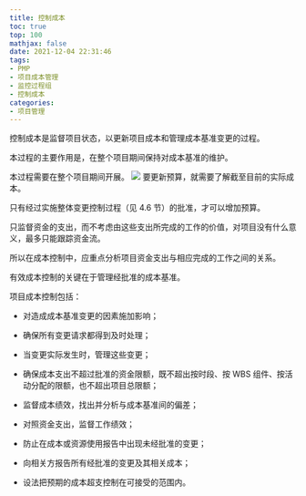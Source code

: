 ```yaml
---
title: 控制成本
toc: true
top: 100
mathjax: false
date: 2021-12-04 22:31:46
tags:
- PMP
- 项目成本管理
- 监控过程组
- 控制成本
categories:
- 项目管理
---
```

控制成本是监督项目状态，以更新项目成本和管理成本基准变更的过程。

本过程的主要作用是，在整个项目期间保持对成本基准的维护。

本过程需要在整个项目期间开展。
<img src="https://ddabb.github.io/photos/pmpimages/数据流向图/7.4控制成本.png"/>
要更新预算，就需要了解截至目前的实际成本。

只有经过实施整体变更控制过程（见 4.6 节）的批准，才可以增加预算。

只监督资金的支出，而不考虑由这些支出所完成的工作的价值，对项目没有什么意义，最多只能跟踪资金流。

所以在成本控制中，应重点分析项目资金支出与相应完成的工作之间的关系。

有效成本控制的关键在于管理经批准的成本基准。

项目成本控制包括：

- 对造成成本基准变更的因素施加影响；

- 确保所有变更请求都得到及时处理；

- 当变更实际发生时，管理这些变更；

- 确保成本支出不超过批准的资金限额，既不超出按时段、按 WBS 组件、按活动分配的限额，也不超出项目总限额；

- 监督成本绩效，找出并分析与成本基准间的偏差；

- 对照资金支出，监督工作绩效；

- 防止在成本或资源使用报告中出现未经批准的变更；

- 向相关方报告所有经批准的变更及其相关成本；

- 设法把预期的成本超支控制在可接受的范围内。
